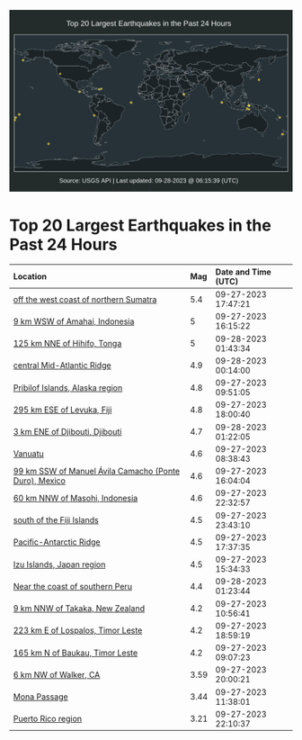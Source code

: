 ![Map](./map.png)

# Top 20 Largest Earthquakes in the Past 24 Hours

| Location | Mag | Date and Time (UTC) |
|:---|:---|:---|
| [off the west coast of northern Sumatra](https://earthquake.usgs.gov/earthquakes/eventpage/us6000lb60) | 5.4 | 09-27-2023 17:47:21 |
| [9 km WSW of Amahai, Indonesia](https://earthquake.usgs.gov/earthquakes/eventpage/us6000lb4e) | 5 | 09-27-2023 16:15:22 |
| [125 km NNE of Hihifo, Tonga](https://earthquake.usgs.gov/earthquakes/eventpage/us6000lbaf) | 5 | 09-28-2023 01:43:34 |
| [central Mid-Atlantic Ridge](https://earthquake.usgs.gov/earthquakes/eventpage/us6000lb98) | 4.9 | 09-28-2023 00:14:00 |
| [Pribilof Islands, Alaska region](https://earthquake.usgs.gov/earthquakes/eventpage/us6000lb2a) | 4.8 | 09-27-2023 09:51:05 |
| [295 km ESE of Levuka, Fiji](https://earthquake.usgs.gov/earthquakes/eventpage/us6000lb63) | 4.8 | 09-27-2023 18:00:40 |
| [3 km ENE of Djibouti, Djibouti](https://earthquake.usgs.gov/earthquakes/eventpage/us6000lbab) | 4.7 | 09-28-2023 01:22:05 |
| [Vanuatu](https://earthquake.usgs.gov/earthquakes/eventpage/us6000lb27) | 4.6 | 09-27-2023 08:38:43 |
| [99 km SSW of Manuel Ávila Camacho (Ponte Duro), Mexico](https://earthquake.usgs.gov/earthquakes/eventpage/us6000lb4c) | 4.6 | 09-27-2023 16:04:04 |
| [60 km NNW of Masohi, Indonesia](https://earthquake.usgs.gov/earthquakes/eventpage/us6000lb8b) | 4.6 | 09-27-2023 22:32:57 |
| [south of the Fiji Islands](https://earthquake.usgs.gov/earthquakes/eventpage/us6000lb8t) | 4.5 | 09-27-2023 23:43:10 |
| [Pacific-Antarctic Ridge](https://earthquake.usgs.gov/earthquakes/eventpage/us6000lb6a) | 4.5 | 09-27-2023 17:37:35 |
| [Izu Islands, Japan region](https://earthquake.usgs.gov/earthquakes/eventpage/us6000lb46) | 4.5 | 09-27-2023 15:34:33 |
| [Near the coast of southern Peru](https://earthquake.usgs.gov/earthquakes/eventpage/us6000lba9) | 4.4 | 09-28-2023 01:23:44 |
| [9 km NNW of Takaka, New Zealand](https://earthquake.usgs.gov/earthquakes/eventpage/us6000lb2h) | 4.2 | 09-27-2023 10:56:41 |
| [223 km E of Lospalos, Timor Leste](https://earthquake.usgs.gov/earthquakes/eventpage/us6000lb6d) | 4.2 | 09-27-2023 18:59:19 |
| [165 km N of Baukau, Timor Leste](https://earthquake.usgs.gov/earthquakes/eventpage/us6000lb28) | 4.2 | 09-27-2023 09:07:23 |
| [6 km NW of Walker, CA](https://earthquake.usgs.gov/earthquakes/eventpage/nc73942611) | 3.59 | 09-27-2023 20:00:21 |
| [Mona Passage](https://earthquake.usgs.gov/earthquakes/eventpage/pr71426113) | 3.44 | 09-27-2023 11:38:01 |
| [Puerto Rico region](https://earthquake.usgs.gov/earthquakes/eventpage/pr71426188) | 3.21 | 09-27-2023 22:10:37 |
